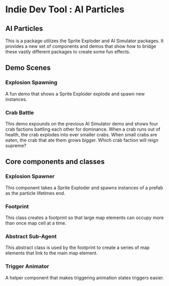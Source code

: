 # Indie Dev Tool : AI Particles

## AI Particles
This is a package utilizes the Sprite Exploder and AI Simulator packages. It provides a new set of
components and demos that show how to bridge these vastly different packages to create some fun effects.

## Demo Scenes

### Explosion Spawning
A fun demo that shows a Sprite Exploder explode and spawn new instances.

### Crab Battle
This demo expounds on the previous AI Simulator demo and shows four crab factions battling each other for
dominance. When a crab runs out of health, the crab explodes into ever smaller crabs. When small crabs are
eaten, the crab that ate them grows bigger. Which crab faction will reign supreme?

## Core components and classes

### Explosion Spawner
This component takes a Sprite Exploder and spawns instances of a prefab as the particle lifetimes end.

### Footprint
This class creates a footprint so that large map elements can occupy more than once map cell at a time.

### Abstract Sub-Agent
This abstract class is used by the footprint to create a series of map elements that link to the main
map element.

### Trigger Animator
A helper component that makes triggering animation states triggers easier.